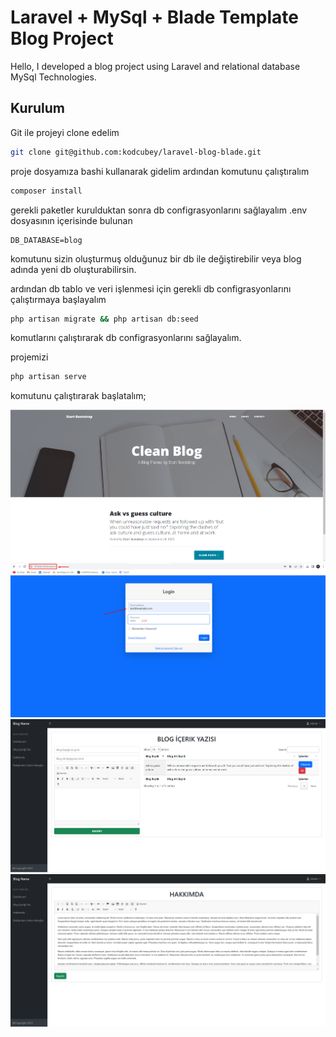 # Laravel + MySql + Blade Template Blog Project

Hello, I developed a blog project using Laravel and relational database MySql Technologies.

## Kurulum

Git ile projeyi clone edelim

```bash
git clone git@github.com:kodcubey/laravel-blog-blade.git
```

proje dosyamıza bashi kullanarak gidelim
ardından komutunu çalıştıralım

```bash
composer install
```

gerekli paketler kurulduktan sonra db configrasyonlarını sağlayalım
.env dosyasının içerisinde bulunan

```
DB_DATABASE=blog
```

komutunu sizin oluşturmuş olduğunuz bir db ile değiştirebilir veya blog adında yeni db oluşturabilirsin.

ardından db tablo ve veri işlenmesi için gerekli db configrasyonlarını çalıştırmaya başlayalım

```bash
php artisan migrate && php artisan db:seed
```

komutlarını çalıştırarak db configrasyonlarını sağlayalım.

projemizi

```bash
php artisan serve
```

komutunu çalıştırarak başlatalım;

![alt text](./mdresimler/Screenshot_4.png)
![alt text](./mdresimler/Screenshot_3.png)
![alt text](./mdresimler/Screenshot_1.png)
![alt text](./mdresimler/Screenshot_2.png)
